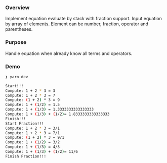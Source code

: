 ### Overview

Implement equation evaluate by stack with fraction support.
Input equation by array of elements.
Element can be number, fraction, operator and parentheses.


### Purpose

Handle equation when already know all terms and operators.

### Demo

```bash
❯ yarn dev

Start!!!
Compute: 1 + 2 * 3 = 3
Compute: 1 + 2 * 3 = 7
Compute: (1 + 2) * 3 = 9
Compute: 1 + (1/2) = 1.5
Compute: 1 + (1/3) = 1.3333333333333333
Compute: 1 + (1/3) + (1/2)= 1.8333333333333333
Finish!!!
Start Fraction!!!
Compute: 1 + 2 * 3 = 3/1
Compute: 1 + 2 * 3 = 7/1
Compute: (1 + 2) * 3 = 9/1
Compute: 1 + (1/2) = 3/2
Compute: 1 + (1/3) = 4/3
Compute: 1 + (1/3) + (1/2)= 11/6
Finish Fraction!!!
```